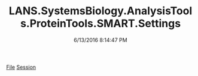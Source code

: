 ﻿---
title: LANS.SystemsBiology.AnalysisTools.ProteinTools.SMART.Settings
date: 6/13/2016 8:14:47 PM
---

[File](T-LANS.SystemsBiology.AnalysisTools.ProteinTools.SMART.Settings.File.html)
[Session](T-LANS.SystemsBiology.AnalysisTools.ProteinTools.SMART.Settings.Session.html)
